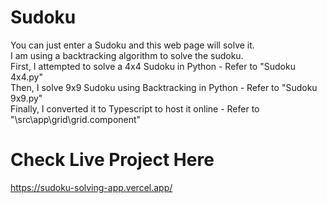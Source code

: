 # Sudoku
You can just enter a Sudoku and this web page will solve it.    <br />
I am using a backtracking algorithm to solve the sudoku.<br />
First, I attempted to solve a 4x4 Sudoku in Python - Refer to "Sudoku 4x4.py" <br />
Then,  I solve 9x9 Sudoku using Backtracking in Python - Refer to "Sudoku 9x9.py"<br />
Finally, I converted it to Typescript to host it online - Refer to "\src\app\grid\grid.component"<br />

# Check Live Project Here
https://sudoku-solving-app.vercel.app/ 


